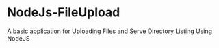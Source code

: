# NodeJs-FileUpload
A basic application for Uploading Files and Serve Directory Listing Using NodeJS
